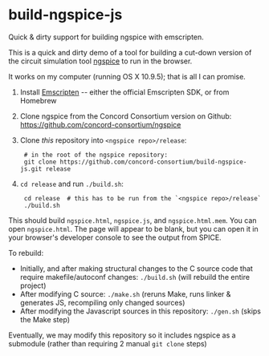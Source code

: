 # build-ngspice-js
Quick &amp; dirty support for building ngspice with emscripten.

This is a quick and dirty demo of a tool for building a cut-down version of the circuit simulation tool [ngspice](http://sourceforge.net/projects/ngspice/) to run in the browser.

It works on my computer (running OS X 10.9.5); that is all I can promise.

1. Install [Emscripten](http://emscripten.org/) -- either the official Emscripten SDK, or from Homebrew
2. Clone ngspice from the Concord Consortium version on Github: https://github.com/concord-consortium/ngspice
3. Clone *this* repository into `<ngspice repo>/release`:

        # in the root of the ngspice repository:
        git clone https://github.com/concord-consortium/build-ngspice-js.git release

4. `cd release` and run `./build.sh`:

        cd release  # this has to be run from the `<ngspice repo>/release`
        ./build.sh

This should build `ngspice.html`, `ngspice.js`, and `ngspice.html.mem`. You can open `ngspice.html`. The page will appear to be blank, but you can open it in your browser's developer console to see the output from SPICE.

To rebuild:
* Initially, and after making structural changes to the C source code that require makefile/autoconf changes: `./build.sh` (will rebuild the entire project)
* After modifying C source: `./make.sh` (reruns Make, runs linker & generates JS, recompiling only changed sources)
* After modifying the Javascript sources in this repository: `./gen.sh` (skips the Make step)

Eventually, we may modify this repository so it includes ngspice as a submodule (rather than requiring 2 manual `git clone` steps)

